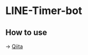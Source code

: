# LINE-Timer-bot

## How to use
-> [Qiita](https://qiita.com/saitakupon/items/590e43f5c10f3c82827e)
